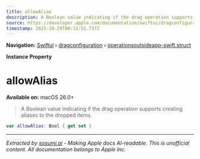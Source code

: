 ```yaml
---
title: allowAlias
description: A Boolean value indicating if the drag operation supports creating aliases to the dropped items.
source: https://developer.apple.com/documentation/swiftui/dragconfiguration/operationsoutsideapp-swift.struct/allowalias
timestamp: 2025-10-29T00:12:51.737Z
---
```


**Navigation:** [Swiftui](/documentation/swiftui) › [dragconfiguration](/documentation/swiftui/dragconfiguration) › [operationsoutsideapp-swift.struct](/documentation/swiftui/dragconfiguration/operationsoutsideapp-swift.struct)

**Instance Property**

# allowAlias

**Available on:** macOS 26.0+

> A Boolean value indicating if the drag operation supports creating aliases to the dropped items.

```swift
var allowAlias: Bool { get set }
```

---

*Extracted by [sosumi.ai](https://sosumi.ai) - Making Apple docs AI-readable.*
*This is unofficial content. All documentation belongs to Apple Inc.*
